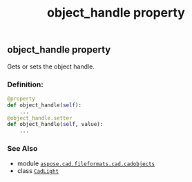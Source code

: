 ﻿---
title: object_handle property
second_title: Aspose.CAD for Python via .NET API References
description: 
type: docs
weight: 470
url: /python-net/aspose.cad.fileformats.cad.cadobjects/cadlight/object_handle/
is_root: false
---

## object_handle property


Gets or sets the object handle.
### Definition:
```python
@property
def object_handle(self):
    ...
@object_handle.setter
def object_handle(self, value):
    ...
```

### See Also
* module [`aspose.cad.fileformats.cad.cadobjects`](../../)
* class [`CadLight`](/cad/python-net/aspose.cad.fileformats.cad.cadobjects/cadlight)
